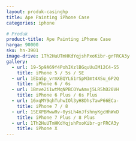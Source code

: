 ```yaml
---
layout: produk-casinghp
title: Ape Painting iPhone Case
categories: iphone

# Produk
product-title: Ape Painting iPhone Case
harga: 90000
sku: hn-3901
image-drive: 1Th2HuUTmHKdYqjshPxoKibr-grFRCA3y
gallery:
  - url: 19-5p9A69f4PohIKzlBGquUuIM12C4-S5
    title: iPhone 5 / 5s / SE
  - url: 1EDa5p_vrmXBQYL61rSpM3mt4XSu_6P2Q
    title: iPhone 6 / 6s
  - url: 1Bnve2i1wtMqNPBCOYwAmxj5LR5hD20VH
    title: iPhone 6 Plus / 6s Plus
  - url: 16xqMY9qhTuhwIOl3yH8Dhs7awP66ECa-
    title: iPhone 7 / 8
  - url: 1SEXPBMwwRv-0ysLh4nJfshnyKgcHhWxD
    title: iPhone 7 Plus / 8 Plus
  - url: 1Th2HuUTmHKdYqjshPxoKibr-grFRCA3y
    title: iPhone X
---
```

